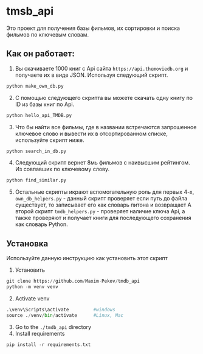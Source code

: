 # tmsb_api

Это проект для получения базы фильмов, их сортировки и поиска фильмов по ключевым словам.

## Как он работает:

1. Вы скачиваете 1000 книг с Api сайта `https://api.themoviedb.org` и получаете их в виде JSON. Используя следующий скрипт.
```python
python make_own_db.py
```
2. С помощью следующего скрипта вы можете скачать одну книгу по ID из базы книг по Api.
```python
python hello_api_TMDB.py
```
3. Что бы найти все фильмы, где в названии встречаются запрошенное ключевое слово и вывести их в отсортированном списке, используйте скрипт ниже.
```python
python search_in_db.py
```
4. Следующий скрипт вернет 8мь фильмов с наивысшим рейтингом. Из совпавших по ключевому слову.
```python
python find_similar.py
```

5. Остальные скрипты икрают вспомогательную роль для первых 4-х, `own_db_helpers.py` - данный скрипт проверяет если путь до файла существует, то записывает его как словарь питона и возвращает
   А второй скрипт `tmdb_helpers.py` - проверяет наличие ключа Api, а также проверяют и получает книги для последующего сохранения как словарь Python.


## Установка

Используйте данную инструкцию как установить этот скрипт


1. Установить

```python
git clone https://github.com/Maxim-Pekov/tmdb_api
python -m venv venv
```
2. Activate venv    
```python
.\venv\Scripts\activate         #windows
source ./venv/bin/activate      #Linux, Mac  
```
3. Go to the `./tmdb_api` directory
4. Install requirements
```python
pip install -r requirements.txt
```

